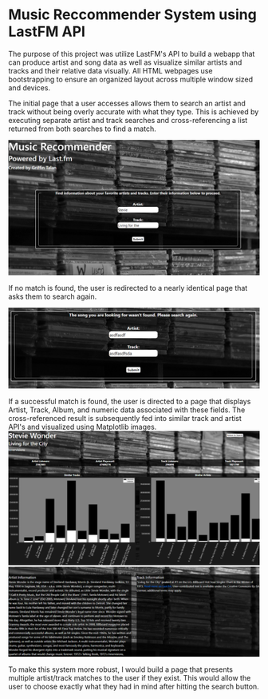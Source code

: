 # Music Reccommender System using LastFM API

The purpose of this project was utilize LastFM's API to build a webapp that can produce artist and song data as well as visualize similar artists and tracks and their relative data visually. All HTML webpages use bootstrapping to ensure an organized layout across multiple window sized and devices.


The initial page that a user accesses allows them to search an artist and track without being overly accurate with what they type. This is achieved by executing separate artist and track searches and cross-referencing a list returned from both searches to find a match.

![](./images/reccommender_1.PNG)

If no match is found, the user is redirected to a nearly identical page that asks them to search again.

![](./images/reccommender_4.PNG)

If a successful match is found, the user is directed to a page that displays Artist, Track, Album, and numeric data associated with these fields. The cross-referenced result is subsequently fed into similar track and artist API's and visualized using Matplotlib images.
![](./images/reccommender_2.PNG)
![](./images/reccommender_3.PNG)


To make this system more robust, I would build a page that presents multiple artist/track matches to the user if they exist. This would allow the user to choose exactly what they had in mind after hitting the search button. 